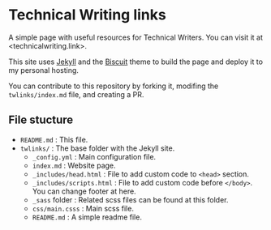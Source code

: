 # Technical Writing links

A simple page with useful resources for Technical Writers. You can visit it at
<technicalwriting.link>.

This site uses [Jekyll](http://jekyllrb.com/) and the
[Biscuit](http://sblisesivdin.github.io/biscuit) theme to build the page and
deploy it to my personal hosting.

You can contribute to this repository by forking it, modifing the
`twlinks/index.md` file, and creating a PR.

## File stucture

* `README.md`                : This file.
* `twlinks/`                 : The base folder with the Jekyll site.
  * `_config.yml`            : Main configuration file.
  * `index.md`               : Website page.
  * `_includes/head.html`    : File to add custom code to `<head>` section.
  * `_includes/scripts.html` : File to add custom code before `</body>`. You can change footer at here.
  * `_sass` folder           : Related scss files can be found at this folder.
  * `css/main.csss`          : Main scss file.
  * `README.md`              : A simple readme file.

